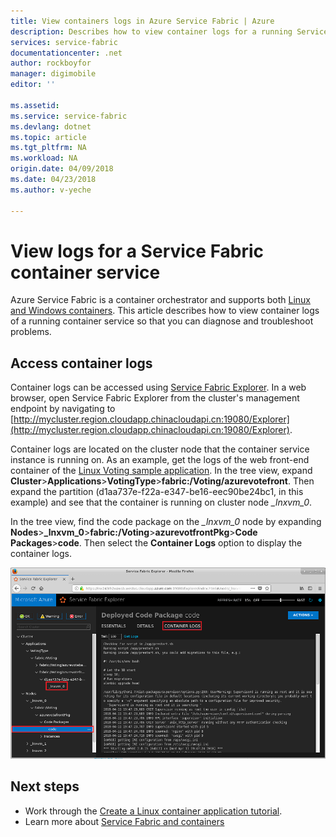 ```yaml
---
title: View containers logs in Azure Service Fabric | Azure
description: Describes how to view container logs for a running Service Fabric container services using Service Fabric Explorer.
services: service-fabric
documentationcenter: .net
author: rockboyfor
manager: digimobile
editor: ''

ms.assetid: 
ms.service: service-fabric
ms.devlang: dotnet
ms.topic: article
ms.tgt_pltfrm: NA
ms.workload: NA
origin.date: 04/09/2018
ms.date: 04/23/2018
ms.author: v-yeche

---
```

# View logs for a Service Fabric container service
Azure Service Fabric is a container orchestrator and supports both [Linux and Windows containers](service-fabric-containers-overview.md).  This article describes how to view container logs of a running container service so that you can diagnose and troubleshoot problems.

## Access container logs
Container logs can be accessed using [Service Fabric Explorer](service-fabric-visualizing-your-cluster.md).  In a web browser, open Service Fabric Explorer from the cluster's management endpoint by navigating to [http://mycluster.region.cloudapp.chinacloudapi.cn:19080/Explorer](http://mycluster.region.cloudapp.chinacloudapi.cn:19080/Explorer).  

Container logs are located on the cluster node that the container service instance is running on. As an example, get the logs of the web front-end container of the [Linux Voting sample application](service-fabric-quickstart-containers-linux.md). In the tree view, expand **Cluster**>**Applications**>**VotingType**>**fabric:/Voting/azurevotefront**.  Then expand the partition (d1aa737e-f22a-e347-be16-eec90be24bc1, in this example) and see that the container is running on cluster node *_lnxvm_0*.

In the tree view, find the code package on the *_lnxvm_0* node by expanding **Nodes**>**_lnxvm_0**>**fabric:/Voting**>**azurevotfrontPkg**>**Code Packages**>**code**.  Then select the **Container Logs** option to display the container logs.

![Service Fabric platform][Image1]

## Next steps
- Work through the [Create a Linux container application tutorial](service-fabric-tutorial-create-container-images.md).
- Learn more about [Service Fabric and containers](service-fabric-containers-overview.md)

[Image1]: media/service-fabric-containers-view-logs/view-container-logs-sfx.png
<!-- Update_Description: new articles on service fabric containers view logs  -->
<!--ms.date: 04/23/2018-->